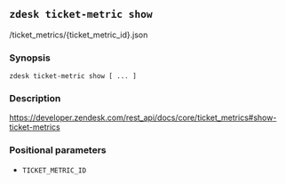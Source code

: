 ## `zdesk ticket-metric show`

/ticket_metrics/{ticket_metric_id}.json

### Synopsis

    zdesk ticket-metric show [ ... ]

### Description

https://developer.zendesk.com/rest_api/docs/core/ticket_metrics#show-ticket-metrics

### Positional parameters

* `TICKET_METRIC_ID`

